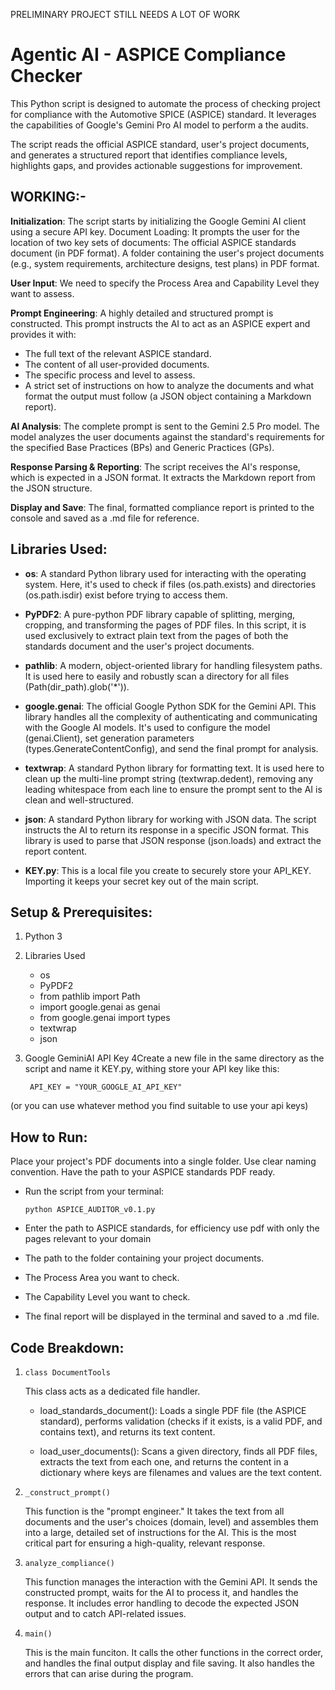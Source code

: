 PRELIMINARY PROJECT STILL NEEDS A LOT OF WORK

# Agentic AI - ASPICE Compliance Checker

This Python script is designed to automate the process of checking project for compliance with the Automotive SPICE (ASPICE) standard. 
It leverages the capabilities of Google's Gemini Pro AI model to perform a the audits.

The script reads the official ASPICE standard, user's project documents, and generates a structured report that identifies compliance levels, highlights gaps, and provides actionable suggestions for improvement.


## WORKING:-

**Initialization**: The script starts by initializing the Google Gemini AI client using a secure API key.
Document Loading: It prompts the user for the location of two key sets of documents:
  The official ASPICE standards document (in PDF format).
  A folder containing the user's project documents (e.g., system requirements, architecture designs, test plans) in PDF format.

**User Input**: We need to specify the Process Area and Capability Level they want to assess.

**Prompt Engineering**: A highly detailed and structured prompt is constructed. This prompt instructs the AI to act as an ASPICE expert and provides it with:

*   The full text of the relevant ASPICE standard.
*  The content of all user-provided documents.
*  The specific process and level to assess.
*  A strict set of instructions on how to analyze the documents and what format the output must follow (a JSON object containing a Markdown report).

**AI Analysis**: The complete prompt is sent to the Gemini 2.5 Pro model. The model analyzes the user documents against the standard's requirements for the specified Base Practices (BPs) and Generic Practices (GPs).

**Response Parsing & Reporting**: The script receives the AI's response, which is expected in a JSON format. It extracts the Markdown report from the JSON structure.

**Display and Save**: The final, formatted compliance report is printed to the console and saved as a .md file for reference.

## Libraries Used:
* **os**: A standard Python library used for interacting with the operating system. Here, it's used to check if files (os.path.exists) and directories (os.path.isdir) exist before trying to access them.

* **PyPDF2**: A pure-python PDF library capable of splitting, merging, cropping, and transforming the pages of PDF files. In this script, it is used exclusively to extract plain text from the pages of both the standards document and the user's project documents.

* **pathlib**: A modern, object-oriented library for handling filesystem paths. It is used here to easily and robustly scan a directory for all files (Path(dir_path).glob('*')).

* **google.genai**: The official Google Python SDK for the Gemini API. This library handles all the complexity of authenticating and communicating with the Google AI models. It's used to configure the model (genai.Client), set generation parameters (types.GenerateContentConfig), and send the final prompt for analysis.

* **textwrap**: A standard Python library for formatting text. It is used here to clean up the multi-line prompt string (textwrap.dedent), removing any leading whitespace from each line to ensure the prompt sent to the AI is clean and well-structured.

* **json**: A standard Python library for working with JSON data. The script instructs the AI to return its response in a specific JSON format. This library is used to parse that JSON response (json.loads) and extract the report content.

* **KEY.py**: This is a local file you create to securely store your API_KEY. Importing it keeps your secret key out of the main script.

## Setup & Prerequisites:
1. Python 3
2. Libraries Used
   -   os
   -   PyPDF2
   -   from pathlib import Path
   -   import google.genai as genai
   -   from google.genai import types
   -   textwrap
   -   json
3. Google GeminiAI API Key 4Create a new file in the same directory as the script and name it KEY.py, withing store your API key like this:

        API_KEY = "YOUR_GOOGLE_AI_API_KEY"
  (or you can use whatever method you find suitable to use your api keys)

## How to Run:
  Place your project's PDF documents into a single folder. Use clear naming convention.
  Have the path to your ASPICE standards PDF ready.
  - Run the script from your terminal:

    `python ASPICE_AUDITOR_v0.1.py`

  
- Enter the path to ASPICE standards, for efficiency use pdf with only the pages relevant to your domain
- The path to the folder containing your project documents.
- The Process Area you want to check.
- The Capability Level you want to check. 
- The final report will be displayed in the terminal and saved to a .md file.

## Code Breakdown:
1. `class DocumentTools`

    This class acts as a dedicated file handler.

    - load_standards_document(): Loads a single PDF file (the ASPICE standard), performs validation (checks if it exists, is a valid PDF, and contains text), and returns its text content. 

    - load_user_documents(): Scans a given directory, finds all PDF files, extracts the text from each one, and returns the content in a dictionary where keys are filenames and values are the text content.


2. `_construct_prompt()`

    This function is the "prompt engineer." It takes the text from all documents and the user's choices (domain, level) and assembles them into a large, detailed set of instructions for the AI. This is the most critical part for ensuring a high-quality, relevant response.

3. `analyze_compliance()`

    This function manages the interaction with the Gemini API. It sends the constructed prompt, waits for the AI to process it, and handles the response. It includes error handling to decode the expected JSON output and to catch API-related issues.

4. `main()`

    This is the main funciton. It calls the other functions in the correct order, and handles the final output display and file saving. It also handles the errors that can arise during the program.

